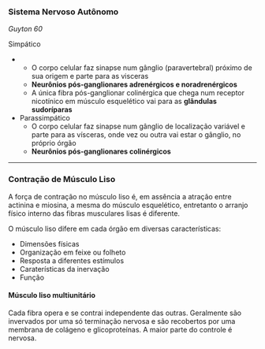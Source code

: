 ### Sistema Nervoso Autônomo

_Guyton 60_



Simpático

* * O corpo celular faz sinapse num gânglio \(paravertebral\) próximo de sua origem e parte para as visceras
  * **Neurônios pós-ganglionares adrenérgicos e noradrenérgicos**
  * A única fibra pós-ganglionar colinérgica que chega num receptor nicotínico em músculo esquelético vai para as
    **glândulas sudoríparas**
* Parassimpático
  * O corpo celular faz sinapse num gânglio de localização variável e parte para as vísceras, onde vez ou outra vai estar o gânglio, no próprio órgão
  * **Neurônios pós-ganglionares colinérgicos**

---

### Contração de Músculo Liso

A força de contração no músculo liso é, em assência a atração entre actinina e miosina, a mesma do músculo esquelético, entretanto o arranjo físico interno das fibras musculares lisas é diferente.

O músculo liso difere em cada órgão em diversas características:

* Dimensões físicas
* Organização em feixe ou folheto
* Resposta a diferentes estímulos
* Caraterísticas da inervação
* Função

#### Músculo liso multiunitário

Cada fibra opera e se contrai independente das outras. Geralmente são invervados por uma só terminação nervosa e são recobertos por uma membrana de colágeno e glicoproteínas. A maior parte do controle é nervosa.

